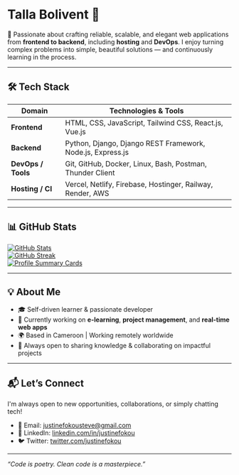 # Talla Bolivent 👋
🚀 Passionate about crafting reliable, scalable, and elegant web applications from **frontend to backend**, including **hosting** and **DevOps**. I enjoy turning complex problems into simple, beautiful solutions — and continuously learning in the process.

---

## 🛠️ Tech Stack

| Domain            | Technologies & Tools                                                                 |
|------------------|----------------------------------------------------------------------------------------|
| **Frontend**      | HTML, CSS, JavaScript, Tailwind CSS, React.js, Vue.js                                |
| **Backend**       | Python, Django, Django REST Framework, Node.js, Express.js                           |
| **DevOps / Tools**| Git, GitHub, Docker, Linux, Bash, Postman, Thunder Client                            |
| **Hosting / CI**  | Vercel, Netlify, Firebase, Hostinger, Railway, Render, AWS                           |

---

## 📊 GitHub Stats

[![GitHub Stats](https://github-readme-stats.vercel.app/api?username=ktbm12&show_icons=true&theme=radical)](https://github.com/ktbm12)  
[![GitHub Streak](https://streak-stats.demolab.com?user=ktbm12theme=radical&hide_border=true)](https://github.com/ktbm12)  
[![Profile Summary Cards](https://github-profile-summary-cards.vercel.app/api/cards/profile-details?username=ktbm12&theme=radical)](https://github.com/ktbm12)

---

## 💡 About Me

- 🎓 Self-driven learner & passionate developer
- 🧠 Currently working on **e-learning**, **project management**, and **real-time web apps**
- 🌍 Based in Cameroon | Working remotely worldwide
- 💬 Always open to sharing knowledge & collaborating on impactful projects

---

## 📬 Let’s Connect

I'm always open to new opportunities, collaborations, or simply chatting tech!

- 📧 Email: [justinefokousteve@gmail.com](mailto:boliventtalla12@gmail.com)  
- 💼 LinkedIn: [linkedin.com/in/justinefokou](https://linkedin.com/in/tallabolivent)  
- 🐦 Twitter: [twitter.com/justinefokou](https://twitter.com/tallabolivent)

---

_“Code is poetry. Clean code is a masterpiece.”_


